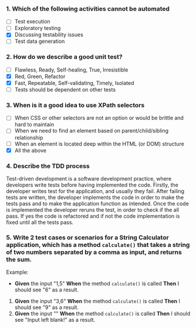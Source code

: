 ### 1. Which of the following activities cannot be automated
- [ ] Test execution
- [ ] Exploratory testing
- [X] Discussing testability issues
- [ ] Test data generation

### 2. How do we describe a good unit test?
- [ ] Flawless, Ready, Self-healing, True, Irresistible
- [X] Red, Green, Refactor
- [X] Fast, Repeatable, Self-validating, Timely, Isolated
- [ ] Tests should be dependent on other tests

### 3. When is it a good idea to use XPath selectors
- [ ] When CSS or other selectors are not an option or would be brittle and hard to maintain
- [ ] When we need to find an element based on parent/child/sibling relationship
- [ ] When an element is located deep within the HTML (or DOM) structure
- [X] All the above

### 4. Describe the TDD process
Test-driven development is a software development practice, where developers write tests before
having implemented the code. Firstly, the developer writes test for the application, and usually they fail. 
After failing tests are written, the developer implements the code in order to make the tests pass and to make the 
application function as intended. Once the code is implemented the developer reruns the test, in order to check if the all pass. 
If yes the code is refactored and if not the code implementation is fixed until all the tests pass.

### 5. Write 2 test cases or scenarios for a String Calculator application, which has a method ```calculate()``` that takes a string of two numbers separated by a comma as input, and returns the sum.
Example:
- **Given** the input "1,5" **When** the method ```calculate()``` is called **Then** I should see "6" as a result.

1. **Given** the input "3,6" **When** the method ```calculate()``` is called **Then** I should see "9" as a result.
2. **Given** the input "" **When** the method ```calculate()``` is called **Then** I should see "Input left blank!" as a result.